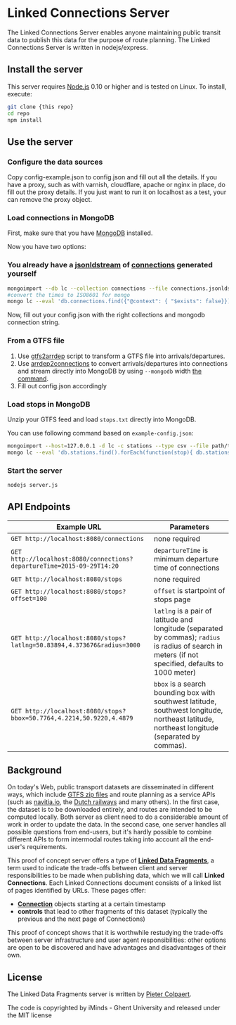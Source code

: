 # Linked Connections Server

The Linked Connections Server enables anyone maintaining public transit data to publish this data for the purpose of route planning. The Linked Connections Server is written in nodejs/express.

## Install the server

This server requires [Node.js](http://nodejs.org) 0.10 or higher and is tested on Linux. To install, execute:

```bash
git clone {this repo}
cd repo
npm install
```

## Use the server

### Configure the data sources

Copy config-example.json to config.json and fill out all the details. If you have a proxy, such as with varnish, cloudflare, apache or nginx in place, do fill out the proxy details. If you just want to run it on localhost as a test, your can remove the proxy object.

### Load connections in MongoDB

First, make sure that you have [MongoDB](https://www.mongodb.org/) installed.

Now you have two options:

### You already have a [jsonldstream](https://github.com/pietercolpaert/jsonld-stream) of [connections](https://github.com/linkedconnections/vocabulary) generated yourself

```bash
mongoimport --db lc --collection connections --file connections.jsonldstream
#convert the times to ISO8601 for mongo
mongo lc --eval 'db.connections.find({"@context": { "$exists": false}}).forEach(function(conn){conn["arrivalTime"] = new ISODate(conn["arrivalTime"]);conn["departureTime"] = new ISODate(conn["departureTime"]);db.connections.save(conn)});'
```

Now, fill out your config.json with the right collections and mongodb connection string.

### From a GTFS file

 1. Use [gtfs2arrdep](https://github.com/brechtvdv/gtfs2arrdep) script to transform a GTFS file into arrivals/departures.
 2. Use [arrdep2connections](https://github.com/linkedconnections/arrdep2connections) to convert arrivals/departures into connections and stream directly into MongoDB by using ```--mongodb``` width [the command](https://github.com/linkedconnections/arrdep2connections).
 3. Fill out config.json accordingly

### Load stops in MongoDB

Unzip your GTFS feed and load ```stops.txt``` directly into MongoDB.

You can use following command based on ```example-config.json```:

```bash
mongoimport --host=127.0.0.1 -d lc -c stations --type csv --file path/to/gtfs/stops.txt --headerline
mongo lc --eval 'db.stations.find().forEach(function(stop){ db.stations.update({_id:stop._id}, {$set:{"loc": { type : "Point", coordinates : [stop.stop_lon, stop.stop_lat] }}}) });'
```

### Start the server

```bash
nodejs server.js
```

## API Endpoints

Example URL  | Parameters
-------------|-----------
`GET http://localhost:8080/connections` | none required
`GET http://localhost:8080/connections?departureTime=2015-09-29T14:20` | `departureTime` is minimum departure time of connections
`GET http://localhost:8080/stops` | none required
`GET http://localhost:8080/stops?offset=100` | `offset` is startpoint of stops page
`GET http://localhost:8080/stops?latlng=50.83894,4.373676&radius=3000` | `latlng` is a pair of latitude and longitude (separated by commas); `radius` is radius of search in meters (if not specified, defaults to 1000 meter)
`GET http://localhost:8080/stops?bbox=50.7764,4.2214,50.9220,4.4879` | `bbox` is a search bounding box with southwest latitude, southwest longitude, northeast latitude, northeast longitude (separated by commas).

## Background

On today's Web, public transport datasets are disseminated in different ways, which include [GTFS zip files](http://gtfs.org) and route planning as a service APIs (such as [navitia.io](http://navitia.io/the-api.php), the [Dutch railways](http://www.ns.nl/api/home) and many others). In the first case, the dataset is to be downloaded entirely, and routes are intended to be computed locally. Both server as client need to do a considerable amount of work in order to update the data. In the second case, one server handles all possible questions from end-users, but it's hardly possible to combine different APIs to form intermodal routes taking into account all the end-user's requirements.

This proof of concept server offers a type of [**Linked Data Fragments**](http://linkeddatafragments.org/concept/), a term used to indicate the trade-offs between client and server responsibilities to be made when publishing data, which we will call __Linked Connections__. Each Linked Connections document consists of a linked list of pages identified by URLs. These pages offer:
 * __[Connection](https://github.com/LinkedConnections/vocabulary)__ objects starting at a certain timestamp
 * __controls__ that lead to other fragments of this dataset (typically the previous and the next page of Connections)

This proof of concept shows that it is worthwhile restudying the trade-offs between server infrastructure and user agent responsibilities: other options are open to be discovered and have advantages and disadvantages of their own.

## License

The Linked Data Fragments server is written by [Pieter Colpaert](http://pieter.pm).

The code is copyrighted by iMinds - Ghent University and released under the MIT license
